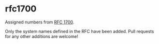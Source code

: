 # rfc1700

Assigned numbers from [RFC 1700](https://www.ietf.org/rfc/rfc1700.txt).

Only the system names defined in the RFC have been added. Pull requests for
any other additions are welcome!

